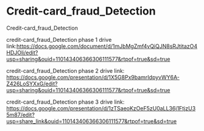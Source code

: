 # Credit-card_fraud_Detection
Credit-card_fraud_Detection

credit-card_fraud_Detection phase 1 drive link:https://docs.google.com/document/d/1mJbMgZmf4vQiQJN8sRJtitazO4HDJOli/edit?usp=sharing&ouid=110143406366306111577&rtpof=true&sd=true

credit-card_fraud_Detection phase 2 drive link: https://docs.google.com/presentation/d/1X5G8Px9bamrIdpyvWY6A-Z426LoSYXxG/edit?usp=sharing&ouid=110143406366306111577&rtpof=true&sd=true

credit-card_fraud_Detection phase 3 drive link: https://docs.google.com/presentation/d/1zTSaeoKzOeF5zU0aLL36j1FtjzU35m87/edit?usp=share_link&ouid=110143406366306111577&rtpof=true&sd=true
